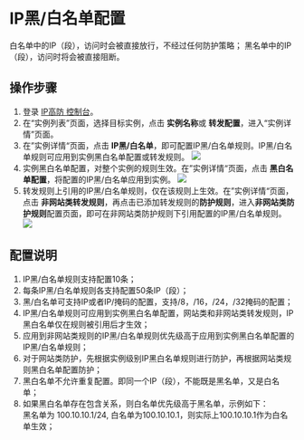 # IP黑/白名单配置

白名单中的IP（段），访问时会被直接放行，不经过任何防护策略；
黑名单中的IP（段），访问时将会被直接阻断。

## 操作步骤
1. 登录 [IP高防 控制台](https://ip-anti-console.jdcloud.com/instancelist)。
2. 在“实例列表”页面，选择目标实例，点击 **实例名称**或 **转发配置**，进入“实例详情”页面。
3. 在”实例详情“页面，点击 **IP黑/白名单**，即可配置IP黑/白名单规则。IP黑/白名单规则可应用到实例黑白名单配置或转发规则。
![](https://github.com/lgt9/cn/blob/edit/image/Advanced%20Anti-DDoS/ip-white-black-list-01.png)
4. 实例黑白名单配置，对整个实例的规则生效。在”实例详情“页面，点击 **黑白名单配置**，将配置的IP黑/白名单应用到实例。
![](https://github.com/lgt9/cn/blob/edit/image/Advanced%20Anti-DDoS/ip-white-black-list-02.png)
5. 转发规则上引用的IP黑/白名单规则，仅在该规则上生效。在”实例详情“页面，点击 **非网站类转发规则**，再点击已添加转发规则的**防护规则**，进入**非网站类防护规则**配置页面，即可在非网站类防护规则下引用配置的IP黑/白名单规则。
![](https://github.com/lgt9/cn/blob/edit/image/Advanced%20Anti-DDoS/ip-white-black-list-03.png)
## 配置说明
1. IP黑/白名单规则支持配置10条； 
2. 每条IP黑/白名单规则各支持配置50条IP（段）；
3. 黑/白名单可支持IP或者IP/掩码的配置，支持/8，/16，/24，/32掩码的配置；
4. IP黑/白名单规则可应用到实例黑白名单配置，网站类和非网站类转发规则，IP黑白名单仅在规则被引用后才生效；
5. 应用到非网站类规则的IP黑/白名单规则优先级高于应用到实例黑白名单配置的IP黑/白名单规则；
6. 对于网站类防护，先根据实例级别IP黑白名单规则进行防护，再根据网站类规则黑白名单配置防护；
7. 黑白名单不允许重复配置。即同一个IP（段），不能既是黑名单，又是白名单；
8. 如果黑白名单存在包含关系，则白名单优先级高于黑名单，示例如下：</BR>
黑名单为 100.10.10.1/24, 白名单为100.10.10.1，则实际上100.10.10.1作为白名单生效；



